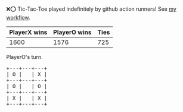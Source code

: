 :x::o: Tic-Tac-Toe played indefinitely by github action runners! See [my workflow](.github/workflows/play.yaml).

|PlayerX wins|PlayerO wins|Ties|
|-|-|-|
|1600|1576|725|

PlayerO's turn.

<pre>
+---+---+---+
| O |   | X |
+---+---+---+
| O |   | O |
+---+---+---+
| X |   | X |
+---+---+---+
</pre>